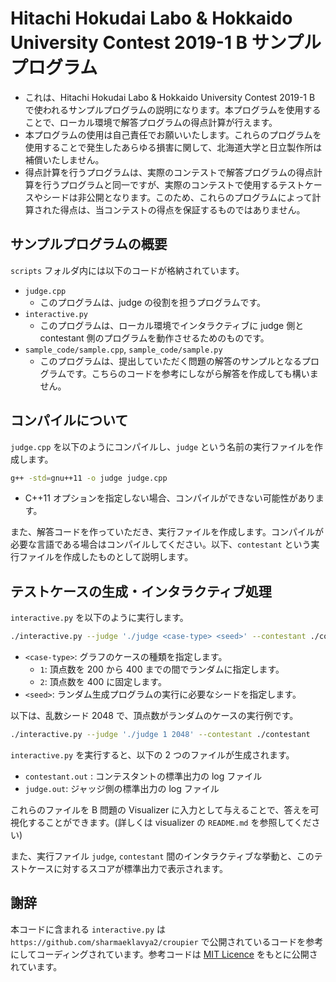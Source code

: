 # Hitachi Hokudai Labo & Hokkaido University Contest 2019-1 B サンプルプログラム

* これは、Hitachi Hokudai Labo & Hokkaido University Contest 2019-1 B で使われるサンプルプログラムの説明になります。本プログラムを使用することで、ローカル環境で解答プログラムの得点計算が行えます。
* 本プログラムの使用は自己責任でお願いいたします。これらのプログラムを使用することで発生したあらゆる損害に関して、北海道大学と日立製作所は補償いたしません。
* 得点計算を行うプログラムは、実際のコンテストで解答プログラムの得点計算を行うプログラムと同一ですが、実際のコンテストで使用するテストケースやシードは非公開となります。このため、これらのプログラムによって計算された得点は、当コンテストの得点を保証するものではありません。

## サンプルプログラムの概要

`scripts` フォルダ内には以下のコードが格納されています。

* `judge.cpp`
    * このプログラムは、judge の役割を担うプログラムです。
* `interactive.py`
    * このプログラムは、ローカル環境でインタラクティブに judge 側と contestant 側のプログラムを動作させるためのものです。
* `sample_code/sample.cpp`, `sample_code/sample.py`
    * このプログラムは、提出していただく問題の解答のサンプルとなるプログラムです。こちらのコードを参考にしながら解答を作成しても構いません。

## コンパイルについて

`judge.cpp` を以下のようにコンパイルし、`judge` という名前の実行ファイルを作成します。

```bash
g++ -std=gnu++11 -o judge judge.cpp
```
* C++11 オプションを指定しない場合、コンパイルができない可能性があります。

また、解答コードを作っていただき、実行ファイルを作成します。コンパイルが必要な言語である場合はコンパイルしてください。以下、`contestant` という実行ファイルを作成したものとして説明します。

## テストケースの生成・インタラクティブ処理

`interactive.py` を以下のように実行します。

```bash
./interactive.py --judge './judge <case-type> <seed>' --contestant ./contestant
```
- `<case-type>`: グラフのケースの種類を指定します。
    - `1`: 頂点数を 200 から 400 までの間でランダムに指定します。
    - `2`: 頂点数を 400 に固定します。
- `<seed>`: ランダム生成プログラムの実行に必要なシードを指定します。

以下は、乱数シード 2048 で、頂点数がランダムのケースの実行例です。

```bash
./interactive.py --judge './judge 1 2048' --contestant ./contestant
```

`interactive.py` を実行すると、以下の 2 つのファイルが生成されます。
- `contestant.out` : コンテスタントの標準出力の log ファイル
- `judge.out`: ジャッジ側の標準出力の log ファイル


これらのファイルを B 問題の Visualizer に入力として与えることで、答えを可視化することができます。(詳しくは visualizer の `README.md` を参照してください)

また、実行ファイル `judge`, `contestant` 間のインタラクティブな挙動と、このテストケースに対するスコアが標準出力で表示されます。

## 謝辞

本コードに含まれる `interactive.py` は `https://github.com/sharmaeklavya2/croupier` で公開されているコードを参考にしてコーディングされています。参考コードは [MIT Licence](https://opensource.org/licenses/MIT) をもとに公開されています。
